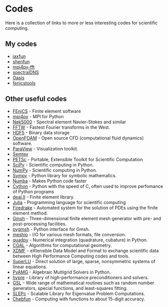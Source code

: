 # Codes

Here is a collection of links to more or less interesting codes for scientific computing.

## My codes

- [jaxfun](https://github.com/spectralDNS/jaxfun)
- [shenfun](https://shenfun.readthedocs.io/en/latest/)
- [mpi4py-fft](https://mpi4py-fft.readthedocs.io/en/latest/)
- [spectralDNS](https://github.com/spectralDNS/spectralDNS)
- [Oasis](https://github.com/mikaem/Oasis)
- [fenicstools](https://github.com/mikaem/fenicstools)

## Other useful codes

- [FEniCS](https://www.fenicsproject.org) - Finite element software
- [mpi4py](https://bitbucket.org/mpi4py/mpi4py) - MPI for Python
- [Nek5000](https://nek5000.mcs.anl.gov) - Spectral element Navier-Stokes and similar
- [FFTW](http://www.fftw.org) - Fastest Fourier transforms in the West.
- [HDF5](https://www.hdfgroup.org) - Binary data storage
- [OpenFOAM](https://openfoam.org) - Open source CFD (computational fluid dynamics) software.
- [ParaView](https://www.paraview.org) - Visualization toolkit.
- [Semtex](http://users.monash.edu.au/~bburn/semtex.html)
- [PETSc](https://www.mcs.anl.gov/petsc/) - Portable, Extensible Toolkit for Scientific Computation
- [SciPy](https://www.scipy.org) - Scientific computing in Python.
- [NumPy](https://numpy.org/) - Scientific computing in Python.
- [Sympy](https://sympy.org) - Python library for symbolic mathematics.
- [Numba](https://numba.pydata.org) - Makes Python code faster
- [Cython](https://cython.org) - Python with the speed of C, often used to improve perfomance of Python programs
- [deal.II](https://dealii.org) - Finite element library.
- [Julia](https://julialang.org) - Programming language for scientific computing
- [Firedrake](https://www.firedrakeproject.org) - Automated system for the solution of PDEs using the finite element method.
- [Gmsh](http://gmsh.info) - Three-dimensional finite element mesh generator with pre- and post-processing facilities.
- [pygmsh](https://github.com/nschloe/pygmsh) - Python interface for Gmsh.
- [meshio](https://github.com/nschloe/meshio) - I/O for various mesh formats, file conversion.
- [quadpy](https://github.com/nschloe/quadpy) - Numerical integration (quadrature, cubature) in Python.
- [CGAL](https://www.cgal.org) - Algorithms for computational geometry.
- [XDMF](http://www.xdmf.org/index.php/Main_Page) - eXtensible Data Model and Format to exchange scientific data between High Performance Computing codes and tools.
- [SuperLU](https://portal.nersc.gov/project/sparse/superlu/) - Direct solution of large, sparse, nonsymmetric systems of linear equations.
- [PyAMG](https://pyamg.github.io) - Algebraic Multigrid Solvers in Python.
- [hypre](https://computing.llnl.gov/projects/hypre-scalable-linear-solvers-multigrid-methods) - Library of high-performance preconditioners and solvers.
- [GSL](https://www.gnu.org/software/gsl/) - Wide range of mathematical routines such as random number generators, special functions, and least-squares fitting.
- [SLEPc](http://slepc.upv.es) - Scalable Library for Eigenvalue Problem Computations.
- [Chebfun](https://www.chebfun.org/) - Computing with functions to about 15-digit accuracy.
